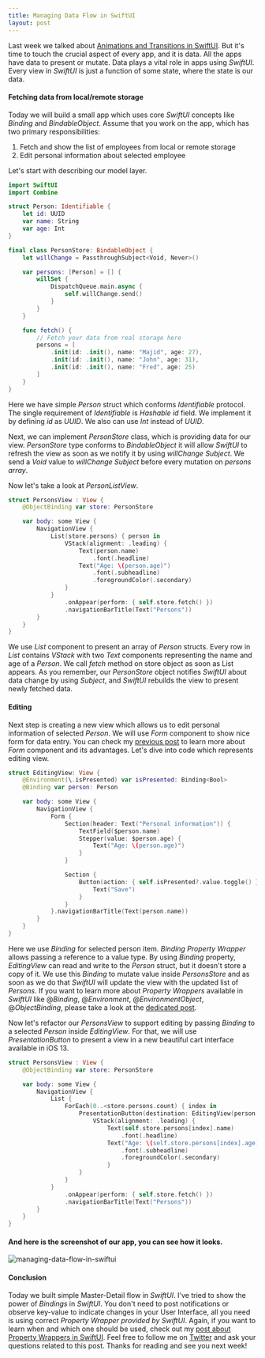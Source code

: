 ```yaml
---
title: Managing Data Flow in SwiftUI
layout: post
---
```


Last week we talked about [Animations and Transitions in SwiftUI](/2019/06/26/animations-in-swiftui/). But it's time to touch the crucial aspect of every app, and it is data. All the apps have data to present or mutate. Data plays a vital role in apps using *SwiftUI*. Every view in *SwiftUI* is just a function of some state, where the state is our data.

#### Fetching data from local/remote storage
Today we will build a small app which uses core *SwiftUI* concepts like *Binding* and *BindableObject*. Assume that you work on the app, which has two primary responsibilities:

1. Fetch and show the list of employees from local or remote storage
2. Edit personal information about selected employee

Let's start with describing our model layer.

```swift
import SwiftUI
import Combine

struct Person: Identifiable {
    let id: UUID
    var name: String
    var age: Int
}

final class PersonStore: BindableObject {
    let willChange = PassthroughSubject<Void, Never>()

    var persons: [Person] = [] {
        willSet {
            DispatchQueue.main.async {
                self.willChange.send()
            }
        }
    }

    func fetch() {
        // Fetch your data from real storage here
        persons = [
            .init(id: .init(), name: "Majid", age: 27),
            .init(id: .init(), name: "John", age: 31),
            .init(id: .init(), name: "Fred", age: 25)
        ]
    }
}
```

Here we have simple *Person* struct which conforms *Identifiable* protocol. The single requirement of *Identifiable* is *Hashable* *id* field. We implement it by defining *id* as *UUID*. We also can use *Int* instead of *UUID*.

Next, we can implement *PersonStore* class, which is providing data for our view. *PersonStore* type conforms to *BindableObject* it will allow *SwiftUI* to refresh the view as soon as we notify it by using *willChange* *Subject*. We send a *Void* value to *willChange* *Subject* before every mutation on *persons array*.

Now let's take a look at *PersonListView*.

```swift
struct PersonsView : View {
    @ObjectBinding var store: PersonStore

    var body: some View {
        NavigationView {
            List(store.persons) { person in
                VStack(alignment: .leading) {
                    Text(person.name)
                        .font(.headline)
                    Text("Age: \(person.age)")
                        .font(.subheadline)
                        .foregroundColor(.secondary)
                }
            }
                .onAppear(perform: { self.store.fetch() })
                .navigationBarTitle(Text("Persons"))
        }
    }
}
```

We use *List* component to present an array of *Person* structs. Every row in *List* contains *VStack* with two *Text* components representing the name and age of a *Person*. We call *fetch* method on store object as soon as List appears. As you remember, our *PersonStore* object notifies *SwiftUI* about data change by using *Subject*, and *SwiftUI* rebuilds the view to present newly fetched data. 

#### Editing
Next step is creating a new view which allows us to edit personal information of selected *Person*. We will use *Form* component to show nice form for data entry. You can check my [previous post](/2019/06/19/building-forms-with-swiftui/) to learn more about *Form* component and its advantages. Let's dive into code which represents editing view.

```swift
struct EditingView: View {
    @Environment(\.isPresented) var isPresented: Binding<Bool>
    @Binding var person: Person

    var body: some View {
        NavigationView {
            Form {
                Section(header: Text("Personal information")) {
                    TextField($person.name)
                    Stepper(value: $person.age) {
                        Text("Age: \(person.age)")
                    }
                }

                Section {
                    Button(action: { self.isPresented?.value.toggle() }) {
                        Text("Save")
                    }
                }
            }.navigationBarTitle(Text(person.name))
        }
    }
}
```

Here we use *Binding* for selected person item. *Binding Property Wrapper* allows passing a reference to a value type. By using *Binding* property, *EditingView* can read and write to the *Person* struct, but it doesn't store a copy of it. We use this *Binding* to mutate value inside *PersonsStore* and as soon as we do that *SwiftUI* will update the view with the updated list of *Persons*. If you want to learn more about *Property Wrappers* available in *SwiftUI* like @*Binding*, @*Environment*, @*EnvironmentObject*, @*ObjectBinding*, please take a look at the [dedicated post](/2019/06/12/understanding-property-wrappers-in-swiftui/).

Now let's refactor our *PersonsView* to support editing by passing *Binding* to a selected *Person* inside *EditingView*. For that, we will use *PresentationButton* to present a view in a new beautiful cart interface available in iOS 13.

```swift
struct PersonsView : View {
    @ObjectBinding var store: PersonStore

    var body: some View {
        NavigationView {
            List {
                ForEach(0..<store.persons.count) { index in
                    PresentationButton(destination: EditingView(person: self.$store.persons[index])) {
                        VStack(alignment: .leading) {
                            Text(self.store.persons[index].name)
                                .font(.headline)
                            Text("Age: \(self.store.persons[index].age)")
                                .font(.subheadline)
                                .foregroundColor(.secondary)
                            }
                    }
                }
            }
                .onAppear(perform: { self.store.fetch() })
                .navigationBarTitle(Text("Persons"))
        }
    }
}
```

#### And here is the screenshot of our app, you can see how it looks.
![managing-data-flow-in-swiftui](/public/managing-data-flow-in-swiftui.png)

#### Conclusion
Today we built simple Master-Detail flow in *SwiftUI*. I've tried to show the power of *Bindings* in *SwiftUI*. You don't need to post notifications or observe key-value to indicate changes in your User Interface, all you need is using correct *Property Wrapper provided by SwiftUI*. Again, if you want to learn when and which one should be used, check out my [post about Property Wrappers in SwiftUI](/2019/06/12/understanding-property-wrappers-in-swiftui/). Feel free to follow me on [Twitter](https://twitter.com/mecid) and ask your questions related to this post. Thanks for reading and see you next week!  